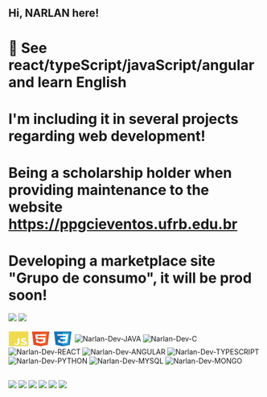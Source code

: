 ## Hi, NARLAN here!

# 🔭 See react/typeScript/javaScript/angular and learn English
# I'm including it in several projects regarding web development!
# Being a scholarship holder when providing maintenance to the website https://ppgcieventos.ufrb.edu.br
# Developing a marketplace site "Grupo de consumo", it will be prod soon!

<div align="left">
  <img height="180em" src="https://github-readme-stats.vercel.app/api?username=Narlan-Dev&show_icons=true&theme=tokyonight&include_all_commits=true&count_private=true">
  <img height="180em" src="https://github-readme-stats.vercel.app/api/top-langs/?username=Narlan-Dev&layout=compact&langs_count=7&theme=tokyonight">
</div>

<div style="display: inline_block"><br>
  <img align="center" alt="Narlan-Dev-Js" height="30" width="40" src="https://raw.githubusercontent.com/devicons/devicon/master/icons/javascript/javascript-plain.svg">
  <img align="center" alt="Narlan-Dev-HTML" height="30" width="40" src="https://raw.githubusercontent.com/devicons/devicon/master/icons/html5/html5-original.svg">
  <img align="center" alt="Narlan-Dev-CSS" height="30" width="40" src="https://raw.githubusercontent.com/devicons/devicon/master/icons/css3/css3-original.svg">
  <img align="center" alt="Narlan-Dev-JAVA" height="30" width="40" src="https://cdn.jsdelivr.net/gh/devicons/devicon/icons/java/java-original.svg" />
  <img align="center" alt="Narlan-Dev-C" height="30" width="40" src="https://cdn.jsdelivr.net/gh/devicons/devicon/icons/c/c-original.svg" />
  <img align="center" alt="Narlan-Dev-REACT" height="30" width="40" src="https://cdn.jsdelivr.net/gh/devicons/devicon@latest/icons/react/react-original.svg" />
  <img align="center" alt="Narlan-Dev-ANGULAR" height="30" width="40" src="https://cdn.jsdelivr.net/gh/devicons/devicon@latest/devicon.min.css" />
  <img align="center" alt="Narlan-Dev-TYPESCRIPT" height="30" width="40" src="https://cdn.jsdelivr.net/gh/devicons/devicon@latest/devicon.min.css" />
  <img align="center" alt="Narlan-Dev-PYTHON" height="30" width="40" src="https://cdn.jsdelivr.net/gh/devicons/devicon@latest/devicon.min.css" />
  <img align="center" alt="Narlan-Dev-MYSQL" height="30" width="40" src="https://cdn.jsdelivr.net/gh/devicons/devicon@latest/devicon.min.css" />
  <img align="center" alt="Narlan-Dev-MONGO" height="30" width="40" src="https://cdn.jsdelivr.net/gh/devicons/devicon@latest/devicon.min.css" />
</div>

##
 
<div>
  <a href="https://instagram.com/narlanvillanueva" target="_blank"><img src="https://img.shields.io/badge/-Instagram-%23E4405F?style=for-the-badge&logo=instagram&logoColor=white" target="_blank"></a>
  <a href="https://twitter.com/neighoneest" target="_blank"><img src="https://img.shields.io/badge/Twitter-1DA1F2?style=for-the-badge&logo=twitter&logoColor=white"></a>
 	<a href="https://www.twitch.tv/madarlnha4" target="_blank"><img src="https://img.shields.io/badge/Twitch-9146FF?style=for-the-badge&logo=twitch&logoColor=white" target="_blank"></a>
 <a href="https://discord.gg/36ytSUpj" target="_blank"><img src="https://img.shields.io/badge/Discord-7289DA?style=for-the-badge&logo=discord&logoColor=white" target="_blank"></a> 
  <a href = "mailto:n-arlan12@hotmail.com"><img src="https://img.shields.io/badge/Microsoft_Outlook-0078D4?style=for-the-badge&logo=microsoft-outlook&logoColor=white"></a>
  <a href="https://www.linkedin.com/in/narlan-menezes-838936257" target="_blank"><img src="https://img.shields.io/badge/-LinkedIn-%230077B5?style=for-the-badge&logo=linkedin&logoColor=white" target="_blank"></a> 
  
</div>
